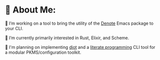 # 💫 About Me:
🔭 I’m working on a tool to bring the utility of the [Denote](https://protesilaos.com/emacs/denote) Emacs package to your CLI.

🌱 I’m currently primarily interested in Rust, Elixir, and Scheme.

💬 I'm planning on implementing [djot](https://djot.net/) and a [literate programming](http://literateprogramming.com/) CLI tool for a modular PKMS/configuration toolkit.

